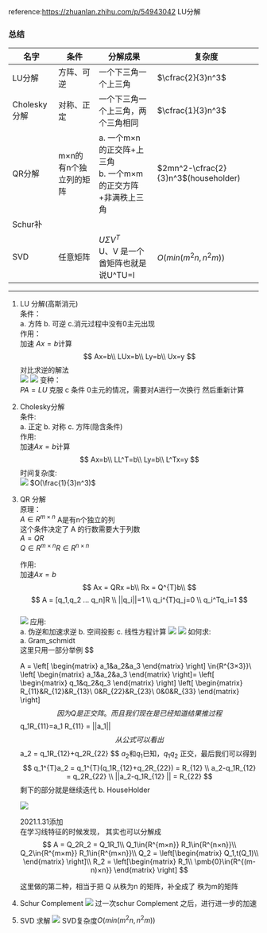 <!--
 * @Author: Liu Weilong
 * @Date: 2021-01-25 13:19:02
 * @LastEditors: Liu Weilong
 * @LastEditTime: 2021-04-07 07:55:54
 * @FilePath: /3rd-test-learning/30. supplement_material/solution_of_linear_equation/doc.md
 * @Description: 
-->
reference:https://zhuanlan.zhihu.com/p/54943042 LU分解<br>

### 总结
名字|条件|分解成果|复杂度
---|---|---|---
LU分解|方阵、可逆|一个下三角一个上三角|$\cfrac{2}{3}n^3$
Cholesky分解|对称、正定|一个下三角一个上三角，两个三角相同|$\cfrac{1}{3}n^3$
QR分解|m×n的有n个独立列的矩阵|a. 一个m×n 的正交阵+上三角<br>b. 一个m×m的正交方阵+非满秩上三角|$2mn^2-\cfrac{2}{3}n^3$(householder)
Schur补|||
SVD|任意矩阵|$U\Sigma V^T$ <br> U、V 是一个酋矩阵也就是说U^TU=I|$O(min(m^2n,n^2m))$

----

1. LU 分解(高斯消元)<br>
   条件：<br>
   a. 方阵 b. 可逆 c.消元过程中没有0主元出现<br>
   作用：<br>
   加速 $Ax=b$计算<br>
   $$
    Ax=b\\
    LUx=b\\
    Ly=b\\
    Ux=y
   $$
   对比求逆的解法<br>
   ![](./picture/9.png)
   ![](./picture/10.png)
   变种：<br>
   $PA = LU$ 克服 c  条件 0主元的情况，需要对A进行一次换行 然后重新计算<br>
   
2. Cholesky分解<br>
   条件:<br>
   a. 正定 b. 对称 c. 方阵(隐含条件)<br>
   作用:<br>
   加速$Ax=b$计算<br>
   $$
   Ax=b\\
   LL^T=b\\
   Ly=b\\
   L^Tx=y
   $$
   时间复杂度:<br>
   ![](./picture/3.png)
   $O(\frac{1}{3}n^3)$


3. QR 分解<br>
   原理：<br>
   $A\in{R^{m×n}}$ A是有n个独立的列<br>
   这个条件决定了 A 的行数需要大于列数<br>
   $A = QR$\
   $Q\in{R^{m×n}} R\in{R^{n×n}}$

   作用:<br>
   加速$Ax=b$
   $$
   Ax = QRx =b\\
   Rx = Q^{T}b\\
   $$
   $$
   A = [q_1,q_2 ... q_n]R
   \\ ||q_i||=1
   \\ q_i^{T}q_j=0
   \\ q_i^Tq_i=1
   $$  
   ![](./picture/4.png)
   应用:<br>
   a. 伪逆和加速求逆<T>
   b. 空间投影<T>
   c. 线性方程计算<T>
   ![](./picture/5.png)
   ![](./picture/7.png)
   如何求:<br>
   a. Gram_schmidt<br>
   这里只用一部分举例
   $$

   A =    \left[
      \begin{matrix}
      a_1&a_2&a_3
      \end{matrix}
      \right] \in{R^{3×3}}\\
   \left[
      \begin{matrix}
      a_1&a_2&a_3
      \end{matrix}
      \right]=
   \left[
     \begin{matrix}
      q_1&q_2&q_3
      \end{matrix}
   \right]
      \left[
     \begin{matrix}
      R_{11}&R_{12}&R_{13}\\
      0&R_{22}&R_{23}\\
      0&0&R_{33}
      \end{matrix}
   \right]
   $$
   因为Q是正交阵。而且我们现在是已经知道结果推过程
   $$
   q_1R_{11}=a_1
   R_{11} = ||a_1||
   $$
   从公式可以看出
   $$
   a_2 = q_1R_{12}+q_2R_{22}
   $$
   $a_2$和$q_1$已知，$q_1$$q_2$ 正交，最后我们可以得到
   $$
      q_1^{T}a_2 = q_1^{T}(q_1R_{12}+q_2R_{22}) = R_{12}
      \\
      a_2-q_1R_{12} = q_2R_{22}
      \\
      ||a_2-q_1R_{12} || = R_{22}
   $$ 
   剩下的部分就是继续迭代
   b. HouseHolder

   ![](./picture/8.png)
   
   2021.1.31添加<br>
   在学习线特征的时候发现，
   其实也可以分解成
   $$
      A = Q_2R_2 = Q_1R_1\\
      Q_1\in{R^{m×n}} R_1\in{R^{n×n}}\\
      Q_2\in{R^{m×m}} R_1\in{R^{m×n}}\\
      Q_2 = \left[\begin{matrix}
      Q_1,t(Q_1)\\
      \end{matrix}
      \right]\\
      R_2 = \left[\begin{matrix}
      R_1\\
      \pmb{0}\in{R^{(m-n)×n}}
      \end{matrix}
      \right]
   $$

   这里做的第二种，相当于把 Q 从秩为n 的矩阵，补全成了 秩为m的矩阵
   

4. Schur Complement
   ![](./picture/6.png)
   过一次schur Complement 之后，进行进一步的加速
   
5. SVD 求解
   ![](./picture/11.png)
   SVD复杂度$O(min(m^2n,n^2m))$

















   
   